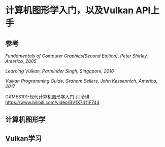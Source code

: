 # 计算机图形学入门，以及Vulkan API上手

## 参考

*Fundamentals of Computer Graphics(Second Edition), Peter Shirley, America, 2005*

*Learning Vulkan, Parminder Singh, Singapore, 2016*

*Vulkan Programming Guide, Graham Sellers, John Kessennich, America, 2017*

GAMES101-现代计算机图形学入门-闫令琪 https://www.bilibili.com/video/BV1X7411F744

## 计算机图形学

## Vulkan学习